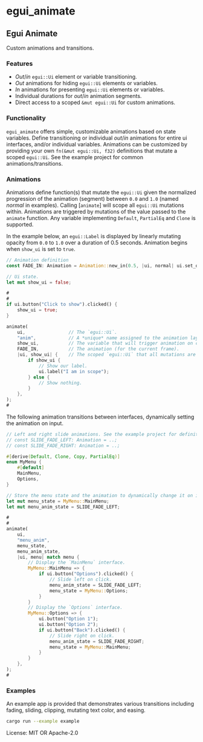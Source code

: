 # egui_animate

## Egui Animate
Custom animations and transitions.

### Features

- *Out*/*in* `egui::Ui` element or variable transitioning.
- *Out* animations for hiding `egui::Ui` elements or variables.
- *In* animations for presenting `egui::Ui` elements or variables.
- Individual durations for *out*/*in* animation segments.
- Direct access to a scoped `&mut egui::Ui` for custom animations.

### Functionality

`egui_animate` offers simple, customizable animations based on state variables.
Define transitioning or individual *out*/*in* animations for entire ui interfaces,
and/or individual variables. Animations can be customized by providing your own
`fn(&mut egui::Ui, f32)` definitions that mutate a scoped `egui::Ui`. See the
example project for common animations/transitions.

### Animations

Animations define function(s) that mutate the `egui::Ui` given the normalized
progression of the animation (segment) between `0.0` and `1.0` (named *normal* in
examples). Calling [`animate`] will scope all `egui::Ui` mutations within. Animations
are triggered by mutations of the value passed to the `animate` function. Any variable
implementing `Default`, `PartialEq` and `Clone` is supported.

In the example below, an `egui::Label` is displayed by linearly mutating opacity
from `0.0` to `1.0` over a duration of 0.5 seconds. Animation begins when `show_ui`
is set to `true`.

```rust
// Animation definition
const FADE_IN: Animation = Animation::new_in(0.5, |ui, normal| ui.set_opacity(normal));

// Ui state.
let mut show_ui = false;

#
#
if ui.button("Click to show").clicked() {
    show_ui = true;
}

animate(
    ui,                // The `egui::Ui`.
    "anim",            // A *unique* name assigned to the animation layer.
    show_ui,           // The variable that will trigger animation on change.
    FADE_IN,           // The animation (for the current frame).
    |ui, show_ui| {    // The scoped `egui::Ui` that all mutations are applied to.
        if show_ui {
            // Show our label.
            ui.label("I am in scope");
        } else {
            // Show nothing.
        }
    },
);
#
```

The following animation transitions between interfaces, dynamically setting the
animation on input.

```rust
// Left and right slide animations. See the example project for definitions.
// const SLIDE_FADE_LEFT: Animation = ..;
// const SLIDE_FADE_RIGHT: Animation = ..;

#[derive(Default, Clone, Copy, PartialEq)]
enum MyMenu {
    #[default]
    MainMenu,
    Options,
}

// Store the menu state and the animation to dynamically change it on input.
let mut menu_state = MyMenu::MainMenu;
let mut menu_anim_state = SLIDE_FADE_LEFT;

#
#
animate(
    ui,
    "menu_anim",
    menu_state,
    menu_anim_state,
    |ui, menu| match menu {
        // Display the `MainMenu` interface.
        MyMenu::MainMenu => {
            if ui.button("Options").clicked() {
                // Slide left on click.
                menu_anim_state = SLIDE_FADE_LEFT;
                menu_state = MyMenu::Options;
            }
        }
        // Display the `Options` interface.
        MyMenu::Options => {
            ui.button("Option 1");
            ui.button("Option 2");
            if ui.button("Back").clicked() {
                // Slide right on click.
                menu_anim_state = SLIDE_FADE_RIGHT;
                menu_state = MyMenu::MainMenu;
            }
        }
    },
);
#
```

### Examples

An example app is provided that demonstrates various transitions including fading,
sliding, clipping, mutating text color, and easing.

```bash
cargo run --example example
```

License: MIT OR Apache-2.0
